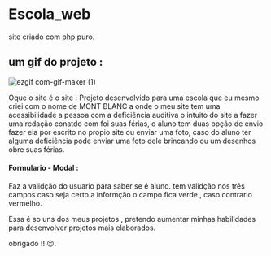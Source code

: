 # Escola_web
site criado com php puro.

## um gif do projeto : 
![ezgif com-gif-maker (1)](https://user-images.githubusercontent.com/126752400/222794323-2f43b163-24c2-4d50-afb4-251161b40ad3.gif)

Oque o site é o site :
Projeto desenvolvido para uma escola que eu mesmo criei com o nome de MONT BLANC a onde o meu site tem uma acessibilidade a pessoa com a deficiência auditiva o  intuito do site a fazer uma redação conatdo com foi suas férias,
o aluno tem duas opção de envio fazer ela por escrito no  propio site ou enviar uma foto, caso do aluno ter alguma deficiência pode enviar uma foto dele brincando ou um desenhos obre suas férias.

#### Formulario -  Modal :
Faz a validção do usuario para saber se é aluno.
tem validção nos três campos caso seja certo a informção o campo fica verde , caso contrario vermelho.

Essa é so uns dos meus projetos , pretendo aumentar minhas habilidades para desenvolver projetos mais elaborados.

obrigado !! 😉.
